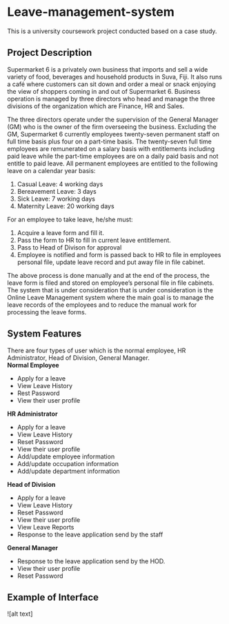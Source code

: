 # Leave-management-system
This is a university coursework project conducted based on a case study.
<h2>Project  Description </h2>
<p>Supermarket 6 is a privately own business that imports and sell a wide variety of food, beverages and household products in Suva, Fiji. It also runs a café where customers can sit 
down and order a meal or snack enjoying the view of shoppers coming in and out of Supermarket 6. Business operation is managed by three directors who head and manage the 
three divisions of the organization which are Finance, HR and Sales.
  
The three directors operate under the supervision of the General Manager (GM) who is the owner of the firm overseeing the business. Excluding the GM, Supermarket 6 currently employees twenty-seven permanent staff on full time basis plus four on a part-time basis. The twenty-seven full time employees are remunerated on a salary basis with entitlements including paid leave while the part-time employees are on a daily paid basis and not entitle to paid leave. All permanent employees are entitled to the following leave on a calendar year basis:</p>
1. Casual Leave: 4 working days
2. Bereavement Leave: 3 days 
3. Sick Leave: 7 working days
4. Maternity Leave: 20 working days
   
For an employee to take leave, he/she must:
1. Acquire a leave form and fill it.
2. Pass the form to HR to fill in current leave entitlement.
3. Pass to Head of Divison for approval
4. Employee is notified and form is passed back to HR to file in employees personal file, 
update leave record and put away file in file cabinet.

The above process is done manually and at the end of the process, the leave form is filed and stored on employee’s personal file in file cabinets. The system that is under consideration that 
is under consideration is the Online Leave Management system where the main goal is to manage the leave records of the employees and to reduce the manual work for processing the 
leave forms.

<h2>System Features </h2>
There are four types of user which is the normal employee, HR Administrator, Head of Division, General Manager.
</br>
<b> Normal Employee</b>
  <ul>
  <li>Apply for a leave</li>
  <li>View Leave History</li>
  <li>Rest Password</li>
  <li> View their user profile</li>
  </ul>
<b> HR Administrator</b>
  <ul>
  <li>Apply for a leave</li>
  <li> View Leave History </li>
  <li> Reset Password </li>
  <li> View their user profile </li>
  <li> Add/update employee information </li>
  <li>Add/update occupation information</li>
  <li>Add/update department information </li></ul>
  <b> Head of Division </b>
  <ul>
  <li>Apply for a leave</li>
  <li> View Leave History </li>
  <li> Reset Password </li>
  <li> View their user profile </li>
  <li> View Leave Reports </li>
  <li>Response to the leave application send by the staff</li></ul>
  <b>General Manager</b>
  <ul>
  <li>Response to the leave application send by the HOD.</li>
  <li> View their user profile </li>
  <li> Reset Password </li></ul>
<h2>Example of Interface</h2>

  ![alt text]


